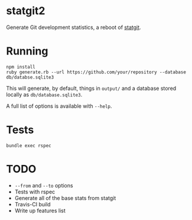 statgit2
========

Generate Git development statistics, a reboot of [statgit](https://github.com/soundasleep/statgit).

# Running

```
npm install
ruby generate.rb --url https://github.com/your/repository --database db/databse.sqlite3
```

This will generate, by default, things in `output/` and a database stored locally as `db/database.sqlite3`.

A full list of options is available with `--help`.

# Tests

```
bundle exec rspec
```

# TODO

* `--from` and `--to` options
* Tests with rspec
* Generate all of the base stats from statgit
* Travis-CI build
* Write up features list
